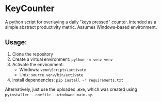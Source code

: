 # KeyCounter
A python script for overlaying a daily "keys pressed" counter. Intended as a simple abstract productivity metric. Assumes Windows-based environment.

## Usage:
1. Clone the repository
2. Create a virtual environment: `python -m venv venv`
3. Activate the environment:
   - Windows: `venv\Scripts\activate`
   - Unix: `source venv/bin/activate`
4. Install dependencies: `pip install -r requirements.txt`

Alternatively, just use the uploaded .exe, which was created using `pyinstaller --onefile --windowed main.py`.